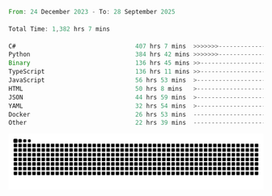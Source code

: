 <!--START_SECTION:waka-->

```rust
From: 24 December 2023 - To: 28 September 2025

Total Time: 1,382 hrs 7 mins

C#                                 407 hrs 7 mins  >>>>>>>------------------   28.98 %
Python                             384 hrs 42 mins >>>>>>>------------------   27.38 %
Binary                             136 hrs 45 mins >>-----------------------   09.74 %
TypeScript                         136 hrs 11 mins >>-----------------------   09.69 %
JavaScript                         56 hrs 53 mins  >------------------------   04.05 %
HTML                               50 hrs 8 mins   >------------------------   03.57 %
JSON                               44 hrs 59 mins  >------------------------   03.20 %
YAML                               32 hrs 54 mins  >------------------------   02.34 %
Docker                             26 hrs 53 mins  -------------------------   01.91 %
Other                              22 hrs 39 mins  -------------------------   01.61 %
```

<!--END_SECTION:waka-->


<picture>
  <source media="(prefers-color-scheme: dark)" srcset="https://raw.githubusercontent.com/jeerawut97/jeerawut97/output/github-contribution-grid-snake.svg">
  <img alt="github contribution grid snake animation" src="https://raw.githubusercontent.com/jeerawut97/jeerawut97/output/github-contribution-grid-snake.svg">
</picture>
